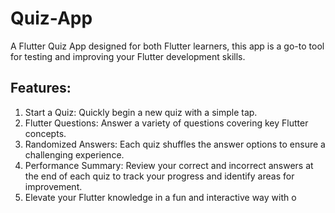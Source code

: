 # Quiz-App
A Flutter Quiz App designed for both Flutter learners, this app is a go-to tool for testing and improving your Flutter development skills.

## Features:
1. Start a Quiz: Quickly begin a new quiz with a simple tap.
2. Flutter Questions: Answer a variety of questions covering key Flutter concepts.
3. Randomized Answers: Each quiz shuffles the answer options to ensure a challenging experience.
4. Performance Summary: Review your correct and incorrect answers at the end of each quiz to track your progress and identify areas for improvement.
5. Elevate your Flutter knowledge in a fun and interactive way with o
